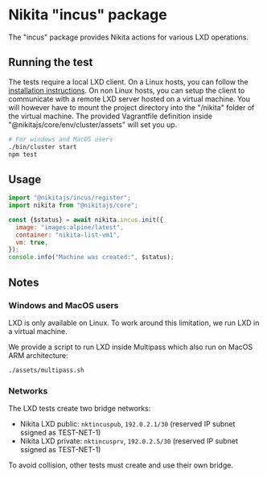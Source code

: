 
# Nikita "incus" package

The "incus" package provides Nikita actions for various LXD operations.

## Running the test

The tests require a local LXD client. On a Linux hosts, you can follow the [installation instructions](https://linuxcontainers.org/incus/getting-started-cli/). On non Linux hosts, you can setup the client to communicate with a remote LXD server hosted on a virtual machine. You will however have to mount the project directory into the "/nikita" folder of the virtual machine. The provided Vagrantfile definition inside "@nikitajs/core/env/cluster/assets" will set you up.

```bash
# For windows and MacOS users
./bin/cluster start
npm test
```

## Usage

```js
import "@nikitajs/incus/register";
import nikita from "@nikitajs/core";

const {$status} = await nikita.incus.init({
  image: "images:alpine/latest",
  container: "nikita-list-vm1",
  vm: true,
});
console.info("Machine was created:", $status);
```

## Notes

### Windows and MacOS users

LXD is only available on Linux. To work around this limitation, we run LXD in a virtual machine.

We provide a script to run LXD inside Multipass which also run on MacOS ARM architecture:

```bash
./assets/multipass.sh
```

### Networks

The LXD tests create two bridge networks:

* Nikita LXD public: `nktincuspub`, `192.0.2.1/30` (reserved IP subnet ssigned as TEST-NET-1)
* Nikita LXD private: `nktincusprv`, `192.0.2.5/30` (reserved IP subnet ssigned as TEST-NET-1)

To avoid collision, other tests must create and use their own bridge.
